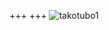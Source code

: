 +++
+++
![takotubo1](https://scontent-nrt1-1.cdninstagram.com/t51.2885-15/e35/21819896_1950879318525828_8374073362518900736_n.jpg)
